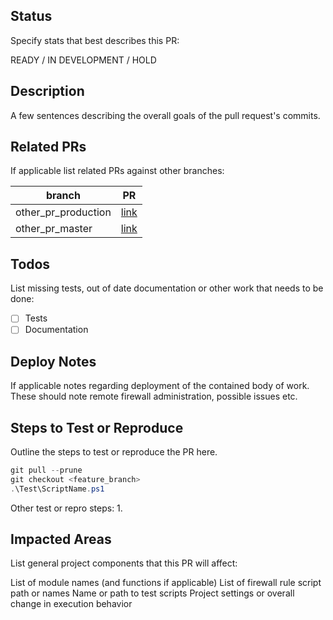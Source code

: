 
## Status

Specify stats that best describes this PR:

READY / IN DEVELOPMENT / HOLD

## Description

A few sentences describing the overall goals of the pull request's commits.

## Related PRs

If applicable list related PRs against other branches:

branch | PR
------ | ------
other_pr_production | [link]()
other_pr_master | [link]()

## Todos

List missing tests, out of date documentation or other work that needs to be done:

- [ ] Tests
- [ ] Documentation

## Deploy Notes

If applicable notes regarding deployment of the contained body of work.
These should note remote firewall administration, possible issues etc.

## Steps to Test or Reproduce

Outline the steps to test or reproduce the PR here.

```powershell
git pull --prune
git checkout <feature_branch>
.\Test\ScriptName.ps1
```

Other test or repro steps:
1.

## Impacted Areas

List general project components that this PR will affect:

List of module names (and functions if applicable)
List of firewall rule script path or names
Name or path to test scripts
Project settings or overall change in execution behavior
